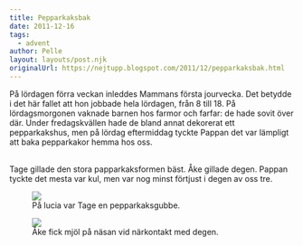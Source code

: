 ```yaml
---
title: Pepparkaksbak
date: 2011-12-16
tags: 
  - advent	
author: Pelle
layout: layouts/post.njk
originalUrl: https://nejtupp.blogspot.com/2011/12/pepparkaksbak.html
---
```


På lördagen förra veckan inleddes Mammans första jourvecka. Det betydde i det här fallet att hon jobbade hela lördagen, från 8 till 18. På lördagsmorgonen vaknade barnen hos farmor och farfar: de hade sovit över där. Under fredagskvällen hade de bland annat dekorerat ett pepparkakshus, men på lördag eftermiddag tyckte Pappan det var lämpligt att baka pepparkakor hemma hos oss.
<br><br>

Tage gillade den stora papparkaksformen bäst. Åke gillade degen. Pappan tyckte det mesta var kul, men var nog minst förtjust i degen av oss tre. 

<figure>
	<img src="../../../img/2011/12/Hemma+i+advent-_MG_0060.jpg">
	<figcaption>På lucia var Tage en pepparkaksgubbe.</figcaption>
</figure>

<figure>
	<img src="../../../img/2011/12/Hemma+i+advent-_MG_0067.jpg">
	<figcaption>Åke fick mjöl på näsan vid närkontakt med degen.</figcaption>
</figure>
